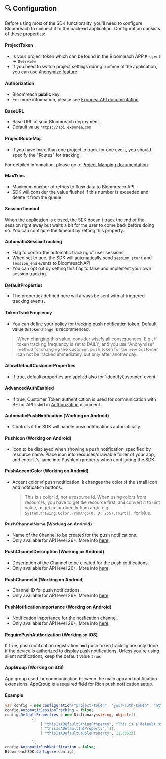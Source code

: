 


## 🔍 Configuration

Before using most of the SDK functionality, you'll need to configure Bloomreach to connect it to the backend application. Configuration consists of these properties:

#### ProjectToken

* Is your project token which can be found in the Bloomreach APP ```Project``` -> ```Overview```
* If you need to switch project settings during runtime of the application, you can use [Anonymize feature](./ANONYMIZE.md)

#### Authorization

* Bloomreach **public** key.
* For more information, please see [Exponea API documentation](https://docs.exponea.com/reference#access-keys)

#### BaseURL

* Base URL of your Bloomreach deployment.
* Default value `https://api.exponea.com`

#### ProjectRouteMap

* If you have more than one project to track for one event, you should specify the "Routes" for tracking.

For detailed information, please go to [Project Mapping documentation](./PROJECT_MAPPING.md)

#### MaxTries

* Maximum number of retries to flush data to Bloomreach API.
* SDK will consider the value flushed if this number is exceeded and delete it from the queue.

#### SessionTimeout

When the application is closed, the SDK doesn't track the end of the session right away but waits a bit for the user to come back before doing so. You can configure the timeout by setting this property.

#### AutomaticSessionTracking

* Flag to control the automatic tracking of user sessions.
* When set to true, the SDK will
automatically send `session_start` and `session_end` events to Bloomreach API
* You can opt out by setting this flag to false and implement your own session tracking.

#### DefaultProperties

* The properties defined here will always be sent with all triggered tracking events. 

#### TokenTrackFrequency

* You can define your policy for tracking push notification token. Default value `OnTokenChange` is recommended. 

>When changing this value, consider wisely all consequences. E.g., if token tracking frequency is set to DAILY, and you use "Anonymize" method for changing the customer, push token for the new customer can not be tracked immediately, but only after another day.

#### AllowDefaultCustomerProperties
* If true, default properties are applied also for 'identifyCustomer' event.

#### AdvancedAuthEnabled
* If true, Customer Token authentication is used for communication with BE for API listed in [Authorization](./AUTHORIZATION.md) document.

#### AutomaticPushNotification (Working on Android)

* Controls if the SDK will handle push notifications automatically.

#### PushIcon (Working on Android)

* Icon to be displayed when showing a push notification, specified by resource name. Place icon into resouces/drawable folder of your app, and enter it's name into PushIcon property when configuring the SDK.

#### PushAccentColor (Working on Android)

* Accent color of push notification. It changes the color of the small icon and notification buttons.
    > This is a color id, not a resource id. When using colors from resources, you have to get the resource first, and convert it to uint value, or get color directly from argb, e.g. `System.Drawing.Color.FromArgb(0, 0, 255).ToInt();` for blue.

#### PushChannelName (Working on Android)

* Name of the Channel to be created for the push notifications.
* Only available for API level 26+. More info [here](https://developer.android.com/training/notify-user/channels)

#### PushChannelDescription (Working on Android)

* Description of the Channel to be created for the push notifications.
* Only available for API level 26+. More info [here](https://developer.android.com/training/notify-user/channels)

#### PushChannelId (Working on Android)

* Channel ID for push notifications.
* Only available for API level 26+. More info [here](https://developer.android.com/training/notify-user/channels)

#### PushNotificationImportance (Working on Android)

* Notification importance for the notification channel.
* Only available for API level 26+. More info [here](https://developer.android.com/training/notify-user/channels)

#### RequirePushAuthorization (Working on iOS)
If true, push notification registration and push token tracking are only done if the device is authorized to display push notifications. Unless you're using silent notifications, keep the default value `true`.

#### AppGroup (Working on iOS)
 App group used for communication between the main app and notification extensions. AppGroup is a required field for Rich push notification setup.

#### Example
``` csharp
var config = new Configuration("project-token", "your-auth-token", "https://api.exponea.com");
config.AutomaticSessionTracking = false;
config.DefaultProperties = new Dictionary<string, object>()
            {
                { "thisIsADefaultStringProperty", "This is a default string value" },
                { "thisIsADefaultIntProperty", 1},
                { "thisIsADefaultDoubleProperty", 12.53623}

            };
config.AutomaticPushNotification = false;
BloomreachSDK.Configure(config);
```
